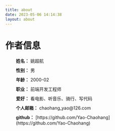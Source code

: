 ```yaml
---
title: about
date: 2023-05-06 14:14:38
layout: about
---
```

# 作者信息

<ul style="margin: 20px 0; list-style: none;">
  <li style="margin: 10px;"><span style="font-weight: bold;">姓名：</span> <span>姚超航</span><li>
  <li style="margin: 10px;"><span style="font-weight: bold;">性别：</span> <span>男</span><li>
  <li style="margin: 10px;"><span style="font-weight: bold;">年龄：</span> <span>2000-02</span><li>
  <li style="margin: 10px;"><span style="font-weight: bold;">职业：</span> <span>前端开发工程师</span><li>
  <li style="margin: 10px;"><span style="font-weight: bold;">爱好：</span> <span>看电影、听音乐、骑行、写代码</span><li>
  <li style="margin: 10px;"><span style="font-weight: bold;">个人邮箱：</span> <span>chaohang_yao@126.com</span><li>
  <li style="margin: 10px;"><span style="font-weight: bold;">github：</span> <span>[https://github.com/Yao-Chaohang](https://github.com/Yao-Chaohang)</span><li>
</ul>